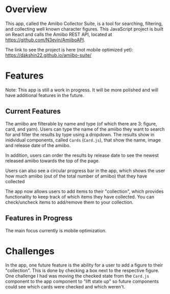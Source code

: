 # Overview

This app, called the Amiibo Collector Suite, is a tool for searching, filtering, and collecting well known character figures. This JavaScript project is built on React and calls the Amiibo REST API, located at https://github.com/N3evin/AmiiboAPI.

The link to see the project is here (not mobile optimized yet): https://dakshin22.github.io/amiibo-suite/

# Features

Note: This app is still a work in progress. It will be more polished and will have additional features in the future.

## Current Features

The amiibo are filterable by name and type (of which there are 3: figure, card, and yarn). Users can type the name of the amiibo they want to search for and filter the results by type using a dropdown. The results show in inidvidual components, called `Cards` (`Card.js`), that show the name, image and release date of the amiibo. 

In addition, users can order the results by release date to see the newest released amiibo towards the top of the page.

Users can also see a circular progress bar in the app, which shows the user how much amiibo (out of the total number of amiibo) that they have collected 

The app now allows users to add items to their "collection", which provides functionality to keep track of which items they have collected. You can check/uncheck items to add/remove them to your collection.

## Features in Progress

The main focus currently is mobile optimization.

# Challenges

In the app, one future feature is the ability for a user to add a figure to their "collection". This is done by checking a box next to the respective figure. One challenge I had was moving the checked state from the `Card.js` component to the app component to "lift state up" so future components could see which cards were checked and which weren't.
